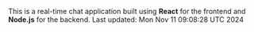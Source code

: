 This is a real-time chat application built using **React** for the frontend and **Node.js** for the backend.
Last updated: Mon Nov 11 09:08:28 UTC 2024
